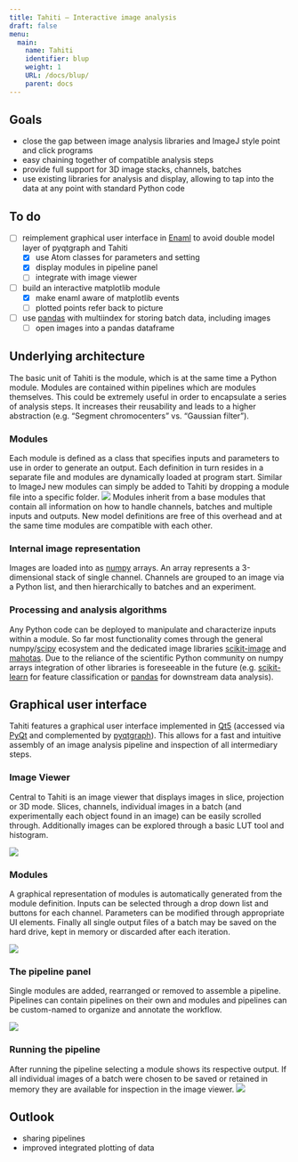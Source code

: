 ```yaml
---
title: Tahiti – Interactive image analysis
draft: false
menu:
  main:
    name: Tahiti
    identifier: blup
    weight: 1
    URL: /docs/blup/
    parent: docs
---
```


## Goals
- close the gap between image analysis libraries and ImageJ style point and click programs
- easy chaining together of compatible analysis steps
- provide full support for 3D image stacks, channels, batches
- use existing libraries for analysis and display, allowing to tap into the data at any point with standard Python code

## To do

- [ ] reimplement graphical user interface in [Enaml][2] to avoid double model layer of pyqtgraph and Tahiti
	- [x] use Atom classes for parameters and setting
	- [x] display modules in pipeline panel
	- [ ] integrate with image viewer
- [ ] build an interactive matplotlib module
	- [x] make enaml aware of matplotlib events
	- [ ] plotted points refer back to picture
- [ ] use [pandas][10] with multiindex for storing batch data, including images
	- [ ] open images into a pandas dataframe

## Underlying architecture
The basic unit of Tahiti is the module, which is at the same time a Python module. Modules are contained within pipelines which are modules themselves. This could be extremely useful in order to encapsulate a series of analysis steps. It increases their reusability and leads to a higher abstraction (e.g. “Segment chromocenters” vs. “Gaussian filter”).

### Modules
Each module is defined as a class that specifies inputs and parameters to use in order to generate an output. Each definition in turn resides in a separate file and modules are dynamically loaded at program start. Similar to ImageJ new modules can simply be added to Tahiti by dropping a module file into a specific folder.
![][image-1]
Modules inherit from a base modules that contain all information  on how to handle channels, batches and multiple inputs and outputs. New model definitions are free of this overhead and at the same time modules are compatible with each other.

### Internal image representation
Images are loaded into as [numpy][12] arrays. An array represents a 3-dimensional stack of single channel. Channels are grouped to an image via a Python list, and then hierarchically to batches and an experiment.

### Processing and analysis algorithms
Any Python code can be deployed to manipulate and characterize inputs within a module. So far most functionality comes through the general numpy/[scipy][13] ecosystem and the dedicated image libraries [scikit-image][14] and [mahotas][15]. Due to the reliance of the scientific Python community on numpy arrays integration of other libraries is foreseeable in the future (e.g. [scikit-learn][16] for feature classification or [pandas][17] for downstream data analysis).

## Graphical user interface
Tahiti features a graphical user interface implemented in [Qt5][18] (accessed via [PyQt][19] and complemented by [pyqtgraph][20]). This allows for a fast and intuitive assembly of an image analysis pipeline and inspection of all intermediary steps.

### Image Viewer
Central to Tahiti is an image viewer that displays images in slice, projection or 3D mode. Slices, channels, individual images in a batch (and experimentally each object found in an image) can be easily scrolled through. Additionally images can be explored through a basic LUT tool and histogram.

![][image-2]

### Modules
A graphical representation of modules is automatically generated from the module definition. Inputs can be selected through a drop down list and buttons for each channel. Parameters can be modified through appropriate UI elements. Finally all single output files of a batch may be saved on the hard drive, kept in memory or discarded after each iteration.

![][image-3]

### The pipeline panel
Single modules are added, rearranged or removed to assemble a pipeline. Pipelines can contain pipelines on their own and modules and pipelines can be custom-named to organize and annotate the workflow.

![][image-4]

### Running the pipeline
After running the pipeline selecting a module shows its respective output. If all individual images of a batch were chosen to be saved or retained in memory they are available for inspection in the image viewer.
![][image-5]

## Outlook
- sharing pipelines
- improved integrated plotting of data

[2]:	https://nucleic.github.io/enaml/docs/index.html
[10]:	http://pandas.pydata.org/index.html
[12]:	http://www.numpy.org
[13]:	https://www.scipy.org
[14]:	http://mahotas.readthedocs.io/en/latest/index.html
[15]:	http://mahotas.readthedocs.io/en/latest/index.html
[16]:	http://scikit-learn.org/stable/
[17]:	http://pandas.pydata.org/index.html
[18]:	https://www.qt.io
[19]:	https://www.riverbankcomputing.com/news
[20]:	http://www.pyqtgraph.org

[image-1]:	/docs/images/module-definition.jpg
[image-2]:	/docs/images/image-viewer.jpg
[image-3]:	/docs/images/module-gui.jpg
[image-4]:	/docs/images/pipeline.jpg
[image-5]:	/docs/images/pipeline-viewing.jpg
